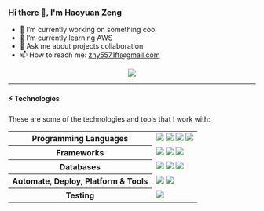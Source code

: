 ### Hi there 👋, I'm Haoyuan Zeng

- 🔭 I’m currently working on something cool
- 🌱 I’m currently learning AWS
- 💬 Ask me about projects collaboration
- 📫 How to reach me: zhy5571ff@gmail.com

<p align="center">
  <a href="https://github.com/HaoyuanZeng5571" target="_blank">
    <img src="https://img.shields.io/github/followers/HaoyuanZeng5571?label=Follow%20Me&style=social"/>
  </a>

---
#### ⚡ Technologies

These are some of the technologies and tools that I work with:
<table style="width:100%">
 <tr>
    <th>Programming Languages</th>
    <td> 
      <img src="https://img.shields.io/badge/-Java-007396?style=flat-square&logo=Java" />
      <img src="https://img.shields.io/badge/-Python-3776AB?style=flat-square&logo="Python" />
      <img src="https://img.shields.io/badge/-Matlab-0076A8?style=flat-square&logo=Matlab" />
      <img src="https://img.shields.io/badge/-Markdown-black?&style=flat-square&logo=markdown&logoColor=white" />
   </td>
  </tr>
  <tr>
    <th>Frameworks</th>
    <td>
      <img src="https://img.shields.io/badge/-SpringBoot-black?style=flat-square&logo=springBoot&logoColor=white%22" />
      <img src="https://img.shields.io/badge/-MyBatis-4479A1?style=flat-square&logo=MyBatis&logoColor=white" /> 
      <img src="https://img.shields.io/badge/-Spring%20Cloud%20Alibaba-FF9900?style=flat-square&logo=Spring%20Cloud&logoColor=white" />
    </td>
  </tr>
  <tr>
    <th>Databases</th>
    <td>      
      <img src="https://img.shields.io/badge/-MySQL-4479A1?style=flat-square&logo=mysql&logoColor=white" />
      <img src="https://img.shields.io/badge/-Redis-DC382D?style=flat-square&logo=Redis&logoColor=white" />
      <img src="https://img.shields.io/badge/-MongoDB-black?style=flat-square&logo=mongodb" />
    </td>
  </tr>
  <tr>
    <th>Automate, Deploy, Platform & Tools</th>
    <td>
      <img src="https://img.shields.io/badge/-Git-black?style=flat-square&logo=git" /> 
      <img src="https://img.shields.io/badge/-GitHub-181717?style=flat-square&logo=github" />
    </td>
  </tr>
  <tr>
    <th>Testing</th>
    <td>
      <img src="https://img.shields.io/badge/-JUnit-25A162?style=flat-square&logo=JUnit&logoColor=white" />
    </td>
  </tr>
</table>

<!--
---
:octocat:  My Github Stats
<p align="center">
<a href="https://github.com/HaoyuanZeng5571">
  <img align="center" src="https://github-readme-streak-stats.herokuapp.com?user=HaoyuanZeng5571&theme=iceberg&hide_border=true&date_format=M%20j%5B%2C%20Y%5D&card_width=498" />
</a>
</p>

<!--
**HaoyuanZeng5571/HaoyuanZeng5571** is a ✨ _special_ ✨ repository because its `README.md` (this file) appears on your GitHub profile.

Here are some ideas to get you started:

- 🔭 I’m currently working on ...
- 🌱 I’m currently learning ...
- 👯 I’m looking to collaborate on ...
- 🤔 I’m looking for help with ...
- 💬 Ask me about ...
- 📫 How to reach me: zhy5571ff@gmail.com
- 😄 Pronouns: ...
- ⚡ Fun fact: ...
-->
